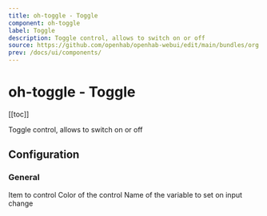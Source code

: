 ```yaml
---
title: oh-toggle - Toggle
component: oh-toggle
label: Toggle
description: Toggle control, allows to switch on or off
source: https://github.com/openhab/openhab-webui/edit/main/bundles/org.openhab.ui/doc/components/oh-toggle.md
prev: /docs/ui/components/
---
```


# oh-toggle - Toggle

<!-- Put a screenshot here if relevant:
![](./images/oh-toggle/header.jpg)
-->

[[toc]]

<!-- Note: you can overwrite the definition-provided description and add your own intro/additional sections instead -->
<!-- DO NOT REMOVE the following comments if you intend to keep the definition-provided description -->
<!-- GENERATED componentDescription -->
Toggle control, allows to switch on or off
<!-- GENERATED /componentDescription -->

## Configuration

<!-- DO NOT REMOVE the following comments -->
<!-- GENERATED props -->
### General
<div class="props">
<PropGroup label="General">
<PropBlock type="TEXT" name="item" label="Item" context="item">
  <PropDescription>
    Item to control
  </PropDescription>
</PropBlock>
<PropBlock type="TEXT" name="color" label="Color">
  <PropDescription>
    Color of the control
  </PropDescription>
</PropBlock>
<PropBlock type="TEXT" name="variable" label="Variable">
  <PropDescription>
    Name of the variable to set on input change
  </PropDescription>
</PropBlock>
</PropGroup>
</div>


<!-- GENERATED /props -->

<!-- If applicable describe how properties are forwarded to a underlying component from Framework7, ECharts, etc.:
### Inherited Properties

-->

<!-- If applicable describe the slots recognized by the component and what they represent:
### Slots

#### `default`

The contents of the oh-toggle.

-->

<!-- Add as many examples as desired - put the YAML in a details container when it becomes too long (~150/200+ lines):
## Examples

### Example 1

![](./images/oh-toggle/example1.jpg)

```yaml
component: oh-toggle
config:
  prop1: value1
  prop2: value2
```

### Example 2

![](./images/oh-toggle/example2.jpg)

::: details YAML
```yaml
component: oh-toggle
config:
  prop1: value1
  prop2: value2
slots
```
:::

-->

<!-- Try to clean up URLs to the forum (https://community.openhab.org/t/<threadID>[/<postID>] should suffice)
## Community Resources

- [Community Post 1](https://community.openhab.org/t/12345)
- [Community Post 2](https://community.openhab.org/t/23456)
-->
